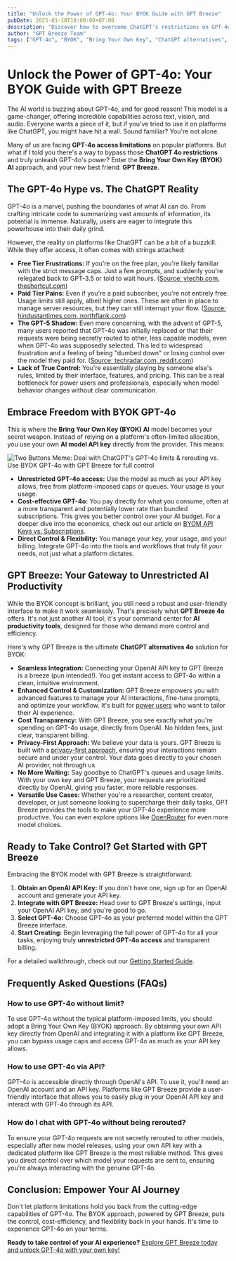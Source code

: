```yaml
---
title: "Unlock the Power of GPT-4o: Your BYOK Guide with GPT Breeze"
pubDate: 2025-01-18T10:00:00+07:00
description: "Discover how to overcome ChatGPT's restrictions on GPT-4o access by using a Bring Your Own Key (BYOK) approach with GPT Breeze for unparalleled control and cost-efficiency."
author: "GPT Breeze Team"
tags: ["GPT-4o", "BYOK", "Bring Your Own Key", "ChatGPT alternatives", "GPT Breeze", "AI models", "AI tools", "unrestricted access", "cost-effective AI"]
---
```


# Unlock the Power of GPT-4o: Your BYOK Guide with GPT Breeze

The AI world is buzzing about GPT-4o, and for good reason! This model is a game-changer, offering incredible capabilities across text, vision, and audio. Everyone wants a piece of it, but if you've tried to use it on platforms like ChatGPT, you might have hit a wall. Sound familiar? You're not alone.

Many of us are facing **GPT-4o access limitations** on popular platforms. But what if I told you there's a way to bypass those **ChatGPT 4o restrictions** and truly unleash GPT-4o's power? Enter the **Bring Your Own Key (BYOK) AI** approach, and your new best friend: **GPT Breeze**.

## The GPT-4o Hype vs. The ChatGPT Reality

GPT-4o is a marvel, pushing the boundaries of what AI can do. From crafting intricate code to summarizing vast amounts of information, its potential is immense. Naturally, users are eager to integrate this powerhouse into their daily grind.

However, the reality on platforms like ChatGPT can be a bit of a buzzkill. While they offer access, it often comes with strings attached:

*   **Free Tier Frustrations:** If you're on the free plan, you're likely familiar with the strict message caps. Just a few prompts, and suddenly you're relegated back to GPT-3.5 or told to wait hours. ([Source: ytechb.com, theshortcut.com](https://vertexaisearch.cloud.google.com/grounding-api-redirect/AUZIYQFrngekwehWTou3b7xkMw0AFGrzutYODFnscBsxqaKdNM9DVjL1Yx9St-FQCPdPKltQLm6iDNpiAB3gIBgeIJoyCy7sxUfaE6IxwjHBAzKDYxFv43xq3ho17P3wP7tciI5J8qw9JKniLsV1EXIWnVrezN2LUI6rZ9lIUIDBogOo))
*   **Paid Tier Pains:** Even if you're a paid subscriber, you're not entirely free. Usage limits still apply, albeit higher ones. These are often in place to manage server resources, but they can still interrupt your flow. ([Source: hindustantimes.com, northflank.com](https://vertexaisearch.cloud.google.com/grounding-api-redirect/AUZIYQH7rU0E1tq9WK6pNslr2H3vGEvwiylFQgLdQkr1qJeGMef8Yjpa5hFYryG6IiF-1nWRsRe9LpcAbATI5iHBYZ9V5gbbZJBZ0iR7wed3n73zFp2DWr670Ne-InwYXt0WwAffFOwXuhQnC3BrZGyYp7NulXe3aueJvk2bUGZ6wJKcicvpu5og9_Ox98TpdZhn62Ak7YG5sSmt84kmYArs4QBn5saLYuIaMzlmazOuW0PWBD-rJpzlps-D4e7JSkzlf7w=))
*   **The GPT-5 Shadow:** Even more concerning, with the advent of GPT-5, many users reported that GPT-4o was initially replaced or that their requests were being secretly routed to other, less capable models, even when GPT-4o was supposedly selected. This led to widespread frustration and a feeling of being "dumbed down" or losing control over the model they paid for. ([Source: techradar.com, reddit.com](https://vertexaisearch.cloud.google.com/grounding-api-redirect/AUZIYQHAL0LWGeKQSpm5WVghdjQNR8xh8jAkDPG3qP1noRCc-Lm28gy-6HKGE4UsxAsDB2K53fdiGTXfv7EdZYYa3-SoI1TD1THZeRjiUvIK1nKTpy4eGfk3c3dZZNWSJ7a-IkhUJ2FYfPUE2LrQCk9E7nGaKKZKhA_Io28tBHfrAXvoYdSfSLQbRGwH6QEIQZMszJKnqXg-wQSiz_cUx50hEZrTCHTy8QUgq26BhazLXRpI87O-Hj5c))
*   **Lack of True Control:** You're essentially playing by someone else's rules, limited by their interface, features, and pricing. This can be a real bottleneck for power users and professionals, especially when model behavior changes without clear communication.

## Embrace Freedom with BYOK GPT-4o

This is where the **Bring Your Own Key (BYOK) AI** model becomes your secret weapon. Instead of relying on a platform's often-limited allocation, you use your own **AI model API key** directly from the provider. This means:

![Two Buttons Meme: Deal with ChatGPT's GPT-4o limits & rerouting vs. Use BYOK GPT-4o with GPT Breeze for full control](https://i.imgflip.com/a9zkk4.jpg)

*   **Unrestricted GPT-4o access:** Use the model as much as your API key allows, free from platform-imposed caps or queues. Your usage is your usage.
*   **Cost-effective GPT-4o:** You pay directly for what you consume, often at a more transparent and potentially lower rate than bundled subscriptions. This gives you better control over your AI budget. For a deeper dive into the economics, check out our article on [BYOM API Keys vs. Subscriptions](/blog/byom-api-keys-vs-subscriptions).
*   **Direct Control & Flexibility:** You manage your key, your usage, and your billing. Integrate GPT-4o into the tools and workflows that truly fit *your* needs, not just what a platform dictates.

## GPT Breeze: Your Gateway to Unrestricted AI Productivity

While the BYOK concept is brilliant, you still need a robust and user-friendly interface to make it work seamlessly. That's precisely what **GPT Breeze 4o** offers. It's not just another AI tool; it's your command center for **AI productivity tools**, designed for those who demand more control and efficiency.

Here's why GPT Breeze is the ultimate **ChatGPT alternatives 4o** solution for BYOK:

*   **Seamless Integration:** Connecting your OpenAI API key to GPT Breeze is a breeze (pun intended!). You get instant access to GPT-4o within a clean, intuitive environment.
*   **Enhanced Control & Customization:** GPT Breeze empowers you with advanced features to manage your AI interactions, fine-tune prompts, and optimize your workflow. It's built for [power users](/for-power-users) who want to tailor their AI experience.
*   **Cost Transparency:** With GPT Breeze, you see exactly what you're spending on GPT-4o usage, directly from OpenAI. No hidden fees, just clear, transparent billing.
*   **Privacy-First Approach:** We believe your data is yours. GPT Breeze is built with a [privacy-first approach](/privacy-first), ensuring your interactions remain secure and under your control. Your data goes directly to your chosen AI provider, not through us.
*   **No More Waiting:** Say goodbye to ChatGPT's queues and usage limits. With your own key and GPT Breeze, your requests are prioritized directly by OpenAI, giving you faster, more reliable responses.
*   **Versatile Use Cases:** Whether you're a researcher, content creator, developer, or just someone looking to supercharge their daily tasks, GPT Breeze provides the tools to make your GPT-4o experience more productive. You can even explore options like [OpenRouter](/guide/openrouter) for even more model choices.

## Ready to Take Control? Get Started with GPT Breeze

Embracing the BYOK model with GPT Breeze is straightforward:

1.  **Obtain an OpenAI API Key:** If you don't have one, sign up for an OpenAI account and generate your API key.
2.  **Integrate with GPT Breeze:** Head over to GPT Breeze's settings, input your OpenAI API key, and you're good to go.
3.  **Select GPT-4o:** Choose GPT-4o as your preferred model within the GPT Breeze interface.
4.  **Start Creating:** Begin leveraging the full power of GPT-4o for all your tasks, enjoying truly **unrestricted GPT-4o access** and transparent billing.

For a detailed walkthrough, check out our [Getting Started Guide](/guide/getting-started).

## Frequently Asked Questions (FAQs)

### How to use GPT-4o without limit?
To use GPT-4o without the typical platform-imposed limits, you should adopt a Bring Your Own Key (BYOK) approach. By obtaining your own API key directly from OpenAI and integrating it with a platform like GPT Breeze, you can bypass usage caps and access GPT-4o as much as your API key allows.

### How to use GPT-4o via API?
GPT-4o is accessible directly through OpenAI's API. To use it, you'll need an OpenAI account and an API key. Platforms like GPT Breeze provide a user-friendly interface that allows you to easily plug in your OpenAI API key and interact with GPT-4o through its API.

### How do I chat with GPT-4o without being rerouted?
To ensure your GPT-4o requests are not secretly rerouted to other models, especially after new model releases, using your own API key with a dedicated platform like GPT Breeze is the most reliable method. This gives you direct control over which model your requests are sent to, ensuring you're always interacting with the genuine GPT-4o.

## Conclusion: Empower Your AI Journey

Don't let platform limitations hold you back from the cutting-edge capabilities of GPT-4o. The BYOK approach, powered by GPT Breeze, puts the control, cost-efficiency, and flexibility back in your hands. It's time to experience GPT-4o on your terms.

**Ready to take control of your AI experience?** [Explore GPT Breeze today and unlock GPT-4o with your own key!](https://www.gptbreeze.com)
